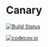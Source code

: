 # Canary

[![Build Status](https://travis-ci.org/lcw/Canary.jl.svg?branch=master)](https://travis-ci.org/lcw/Canary.jl)

[![codecov.io](http://codecov.io/github/lcw/Canary.jl/coverage.svg?branch=master)](http://codecov.io/github/lcw/Canary.jl?branch=master)
